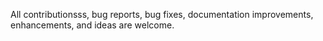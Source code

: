 All contributionsss, bug reports, bug fixes, documentation improvements, enhancements, and ideas are welcome.
